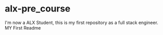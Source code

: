 # alx-pre_course
I'm now a ALX Student, this is my first repository as a full stack engineer.  
MY First Readme 
